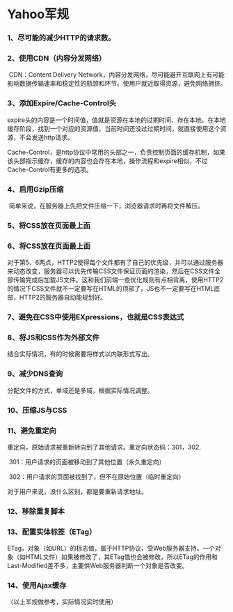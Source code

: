 # Yahoo军规

### 1、尽可能的减少HTTP的请求数。

### 2、使用CDN（内容分发网络）

​	CDN：Content Delivery Network，内容分发网络，尽可能避开互联网上有可能影响数据传输速率和稳定性的瓶颈和环节。使用户就近取得资源，避免网络拥挤。

### 3、添加Expire/Cache-Control头

​	expire头的内容是一个时间值，值就是资源在本地的过期时间、存在本地。在本地缓存阶段，找到一个对应的资源值，当前时间还没过过期时间，就直接使用这个资源，不会发送http请求。

​	Cache-Control，是http协议中常用的头部之一，负责控制页面的缓存机制，如果该头部指示缓存，缓存的内容也会存在本地，操作流程和expire相似，不过Cache-Control有更多的选项。

### 4、启用Gzip压缩

​	简单来说，在服务器上先把文件压缩一下，浏览器请求时再将文件解压。

### 5、将CSS放在页面最上面

### 6、将CSS放在页面最上面

对于第5、6两点，HTTP2使得每个文件都有了自己的优先级，并可以通过服务器来动态改变，服务器可以优先传输CSS文件保证页面的渲染，然后在CSS文件全部传输完成后加载JS文件。这和我们前端一些优化规则有点相背离，使用HTTP2的情况下CSS文件就不一定要写在HTML的顶部了，JS也不一定要写在HTML底部，HTTP2的服务器自动能规划好。

### 7、避免在CSS中使用EXpressions，也就是CSS表达式

### 8、将JS和CSS作为外部文件

结合实际情况，有的时候需要将样式以内联形式写出。

### 9、减少DNS查询

分配文件的方式，单域还是多域，根据实际情况调整。

### 10、压缩JS与CSS

### 11、避免重定向

重定向，原始请求被重新转向到了其他请求。重定向状态码：301，302.

​	301：用户请求的页面被移动到了其他位置（永久重定向）

​	302：用户请求的页面被找到了，但不在原始位置（临时重定向）

对于用户来说，没什么区别，都是要重新请求地址。

### 12、移除重复脚本

### 13、配置实体标签（ETag）

ETag，对象（如URL）的标志值，属于HTTP协议，受Web服务器支持。一个对象（如HTML文件）如果被修改了，其ETag值也会被修改，所以ETag的作用和Last-Modified差不多，主要供Web服务器判断一个对象是否改变。

### 14、使用Ajax缓存



（以上军规做参考，实际情况实时使用）